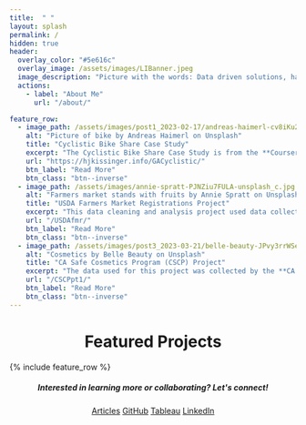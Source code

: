 ```yaml
---
title:  " "
layout: splash
permalink: /
hidden: true
header:
  overlay_color: "#5e616c"
  overlay_image: /assets/images/LIBanner.jpeg
  image_description: "Picture with the words: Data driven solutions, hand crafted insights. Photo by Denes Kozma on Unsplash"
  actions: 
    - label: "About Me"
      url: "/about/" 

feature_row:
  - image_path: /assets/images/post1_2023-02-17/andreas-haimerl-cv8iKu2ONM-unsplash_c.jpg
    alt: "Picture of bike by Andreas Haimerl on Unsplash"
    title: "Cyclistic Bike Share Case Study"
    excerpt: "The Cyclistic Bike Share Case Study is from the **Coursera Google Analytics Capstone course**. The goal of this project was to determine factors that differentiate annual members and casual bike riders..."
    url: "https://hjkissinger.info/GACyclistic/"
    btn_label: "Read More" 
    btn_class: "btn--inverse"
  - image_path: /assets/images/annie-spratt-PJNZiu7FULA-unsplash_c.jpg
    alt: "Farmers market stands with fruits by Annie Spratt on Unsplash"
    title: "USDA Farmers Market Registrations Project"
    excerpt: "This data cleaning and analysis project used data collected by the **USDA and Michigan State University**. The goal was to examine yearly USDA farmers market registrations in the online USDA Local Food Directories from 2020-2022..."
    url: "/USDAfmr/"
    btn_label: "Read More" 
    btn_class: "btn--inverse"
  - image_path: /assets/images/post3_2023-03-21/belle-beauty-JPvy3rrWSeM-unsplash.jpg
    alt: "Cosmetics by Belle Beauty on Unsplash"
    title: "CA Safe Cosmetics Program (CSCP) Project"
    excerpt: "The data used for this project was collected by the **CA Department of Public Health**. The goal of this project was to convert the CSCP spreadsheet into a relational database for downstream analysis..."
    url: "/CSCPpt1/"
    btn_label: "Read More" 
    btn_class: "btn--inverse"
---
```

<h1 style="text-align: center;">Featured Projects </h1>
{% include feature_row %}

<h5 style="text-align: center;">Interested in learning more or collaborating? <em>Let's connect!</em></h5>
<center><a href="https://hjkissinger.github.io/articles/" class="btn btn--inverse .btn--x-large">Articles</a>
<a href="https://github.com/hjkissinger/" class="btn btn--inverse .btn--x-large" >GitHub</a>
<a href="https://public.tableau.com/app/profile/hjkissinger" class="btn btn--inverse .btn--x-large">Tableau</a>
<a href="https://www.linkedin.com/in/hjkissinger/" class="btn btn--inverse .btn--x-large">LinkedIn</a></center>
